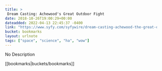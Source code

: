 ```yaml
---
title: > 
 Dream Casting: Achewood's Great Outdoor Fight
date: 2018-10-26T19:00:29+00:00
dateadded: 2022-04-13 22:45:37 -0400
link: "https://www.syfy.com/syfywire/dream-casting-achewood-the-great-outdoor-fight"
bucket: bookmarks
layout: urlnote
tags: ["space", "science", "ha", "wow"]
--- 
```

No Description
 <!-- end excerpt --> 
<div class='bucket'>[[bookmarks|buckets/bookmarks]]</div> 
